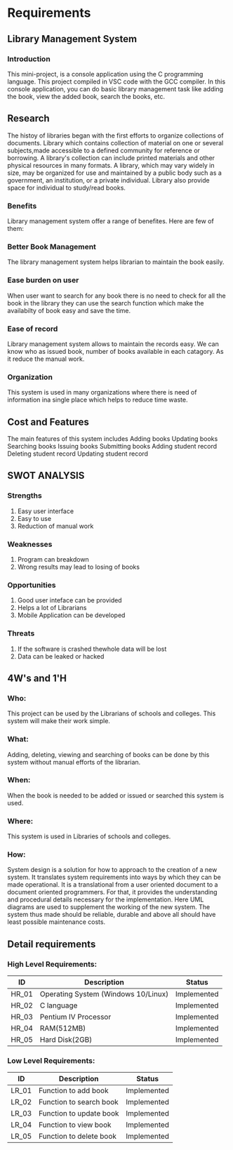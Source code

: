 # Requirements
## Library Management System
### Introduction
This mini-project, is a console application using the C programming language. This project compiled in VSC code with the GCC compiler. In this console application, you can do     basic library management task like adding the book, view the added book, search the books, etc.

## Research
The histoy of libraries began with the first efforts to organize collections of documents. Library which contains collection of material on one or several subjects,made accessible to a defined community for reference or borrowing. A library's collection can include printed materials and other physical resources in many formats. A library, which may vary widely in size, may be organized for use and maintained by a public body such as a government, an institution, or a private individual. Library also provide space for individual to study/read books.
### Benefits
Library management system offer a range of benefites. Here are few of them:

### Better Book Management
The library management system helps librarian to maintain the book easily.

### Ease burden on user
When user want to search for any book there is no need to check for all the book in the library they can use the search function which make the availabilty of book easy and save the time.

### Ease of record
Library management system allows to maintain the records easy. We can know who as issued book, number of books available in each catagory. As it reduce the manual work.

### Organization
This system is used in many organizations where there is need of information ina single place which helps to reduce time waste.

## Cost and Features
The main features of this system includes
Adding books
Updating books
Searching books
Issuing books
Submitting books
Adding student record
Deleting student record
Updating student record

## SWOT ANALYSIS
### Strengths
1. Easy user interface
2. Easy to use 
3. Reduction of manual work
### Weaknesses
1. Program can breakdown
2. Wrong results may lead to losing of books
### Opportunities
1. Good user inteface can be provided
2. Helps a lot of Librarians
3. Mobile Application can be developed
### Threats
1. If the software is crashed thewhole data will be lost
2. Data can be leaked or hacked

## 4W's and 1'H
### Who:
This project can be used by the Librarians of schools and colleges. This system will make their work simple.

### What:
Adding, deleting, viewing and searching of books can be done by this system without manual efforts of the librarian.

### When:
When the book is needed to be added or issued or searched this system is used.

### Where:
This system is used in Libraries of schools and colleges.

### How:
System design is a solution for how to approach to the creation of a new system. It translates system requirements into ways by which they can be made operational. It is a translational from a user oriented document to a document oriented programmers. For that, it provides the understanding and procedural details necessary for the implementation. Here UML diagrams are used to supplement the working of the new system. The system thus made should be reliable, durable and above all should have least possible maintenance costs.

## Detail requirements
### High Level Requirements:
| ID | Description | Status |
|----|-------------|--------|
|HR_01| Operating System (Windows 10/Linux)|Implemented|
|HR_02| C language | Implemented|
|HR_03| Pentium IV Processor | Implemented|
|HR_04| RAM(512MB) | Implemented|
|HR_05| Hard Disk(2GB)| Implemented|

### Low Level Requirements:
| ID | Description | Status |
|----|-------------|--------|
|LR_01| Function to add book| Implemented|
|LR_02| Function to search book| Implemented|
|LR_03| Function to update book| Implemented|
|LR_04| Function to view book| Implemented|
|LR_05| Function to delete book| Implemented|

 
